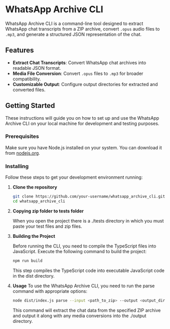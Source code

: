 # WhatsApp Archive CLI

WhatsApp Archive CLI is a command-line tool designed to extract WhatsApp chat transcripts from a ZIP archive, convert `.opus` audio files to `.mp3`, and generate a structured JSON representation of the chat.

## Features

- **Extract Chat Transcripts**: Convert WhatsApp chat archives into readable JSON format.
- **Media File Conversion**: Convert `.opus` files to `.mp3` for broader compatibility.
- **Customizable Output**: Configure output directories for extracted and converted files.

## Getting Started

These instructions will guide you on how to set up and use the WhatsApp Archive CLI on your local machine for development and testing purposes.

### Prerequisites

Make sure you have Node.js installed on your system. You can download it from [nodejs.org](https://nodejs.org/).

### Installing

Follow these steps to get your development environment running:

1. **Clone the repository**
   
   ```bash
   git clone https://github.com/your-username/whatsapp_archive_cli.git
   cd whatsapp_archive_cli
   ```

2. **Copying zip folder to tests folder**

    When you open the project there is a ./tests directory in which you must paste your test files and zip files.

3. **Building the Project**

    Before running the CLI, you need to compile the TypeScript files into JavaScript. Execute the following command to build the project: 
    ```bash
    npm run build
    ```
    
    This step compiles the TypeScript code into executable JavaScript code in the dist directory.

4. **Usage**
    To use the WhatsApp Archive CLI, you need to run the parse command with appropriate options:
    ```bash
    node dist/index.js parse --input <path_to_zip> --output <output_directory> --me <your_md5_hash> --group
    ```

    This command will extract the chat data from the specified ZIP archive and output it along with any media conversions into the ./output directory.